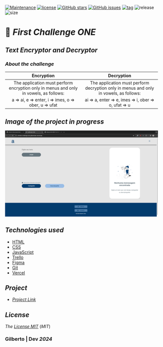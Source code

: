 [![Maintenance](https://img.shields.io/badge/Maintained%3F-yes-green.svg)](https://GitHub.com/Gilberto-Mascena/primeiro-challenge-one)
[![license](https://img.shields.io/github/license/Gilberto-Mascena/primeiro-challenge-one)](https://github.com/Gilberto-Mascena/primeiro-challenge-one/blob/main/LICENSE.md)
[![GitHub stars](https://img.shields.io/github/stars/Gilberto-Mascena/primeiro-challenge-one)](https://github.com/Gilberto-Mascena/primeiro-challenge-one/stargazers)
[![GitHub issues](https://img.shields.io/github/issues/Gilberto-Mascena/primeiro-challenge-one)](https://github.com/Gilberto-Mascena/primeiro-challenge-one/issues)
[![tag](https://img.shields.io/github/v/release/Gilberto-Mascena/primeiro-challenge-one?include_prereleases)]()
![release](https://img.shields.io/github/release-date/Gilberto-Mascena/primeiro-challenge-one)
![size](https://img.shields.io/github/repo-size/Gilberto-Mascena/primeiro-challenge-one)

# 🚀 *First Challenge ONE*

## *Text Encryptor and Decryptor*

### _About the challenge_

| Encryption | Decryption |
| :-----------: | :------------: |
| The application must perform encryption only in menus and only in vowels, as follows: | The application must perform decryption only in menus and only in vowels, as follows: |
| a => ai, e => enter, i => imes, o => ober, u => ufat | ai => a, enter => e, imes => i, ober => o, ufat => u |

## *Image of the project in progress*

![vista](./assets/challenge-ONE.png)

## *Technologies used*

-   [HTML](https://developer.mozilla.org/en-US/docs/Web/HTML)
-   [CSS](https://developer.mozilla.org/en-US/docs/Web/CSS)
-   [JavaScript](https://developer.mozilla.org/en-US/docs/Web/JavaScript)
-   [Trello](https://trello.com/en)
-   [Figma](https://www.figma.com)
-   [Git](https://git-scm.com)
-   [Vercel](https://vercel.com)

## *Project*

- [*Project Link*](https://primeiro-challenge-one-gilbertodev.vercel.app/)

## *License*

*The* [*License MIT*](LICENSE.md) (*MIT*)

### Gilberto | Dev _2024_
